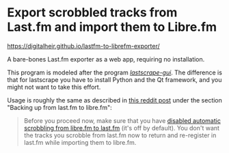 # Export scrobbled tracks from Last.fm and import them to Libre.fm
https://digitalheir.github.io/lastfm-to-librefm-exporter/

A bare-bones Last.fm exporter as a web app, requiring no installation.

This program is modeled after the program _[lastscrape-gui](https://github.com/encukou/lastscrape-gui)_. The difference is that for lastscrape you have to install Python and the Qt framework, and you might not want to take this effort.

Usage is roughly the same as described in [this reddit post](https://www.reddit.com/r/foobar2000/comments/3zaiy6/guide_to_librefm_scrobbling_lastfm_backup_to/) under the section "Backing up from last.fm to libre.fm":

> Before you proceed now, make sure that you have [disabled automatic scrobbling from libre.fm to last.fm](https://libre.fm/user-connections.php) (it's off by default). You don't want the tracks you scrobble from last.fm now to return and re-register in last.fm while importing them to libre.fm.
